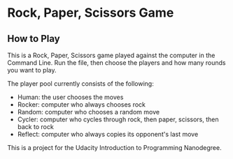 # Rock, Paper, Scissors Game

## How to Play
This is a Rock, Paper, Scissors game played against the computer in the Command Line. Run the file, then choose the players and how many rounds you want to play.

The player pool currently consists of the following:
* Human: the user chooses the moves
* Rocker: computer who always chooses rock
* Random: computer who chooses a random move
* Cycler: computer who cycles through rock, then paper, scissors, then back to rock
* Reflect: computer who always copies its opponent's last move

This is a project for the Udacity Introduction to Programming Nanodegree.